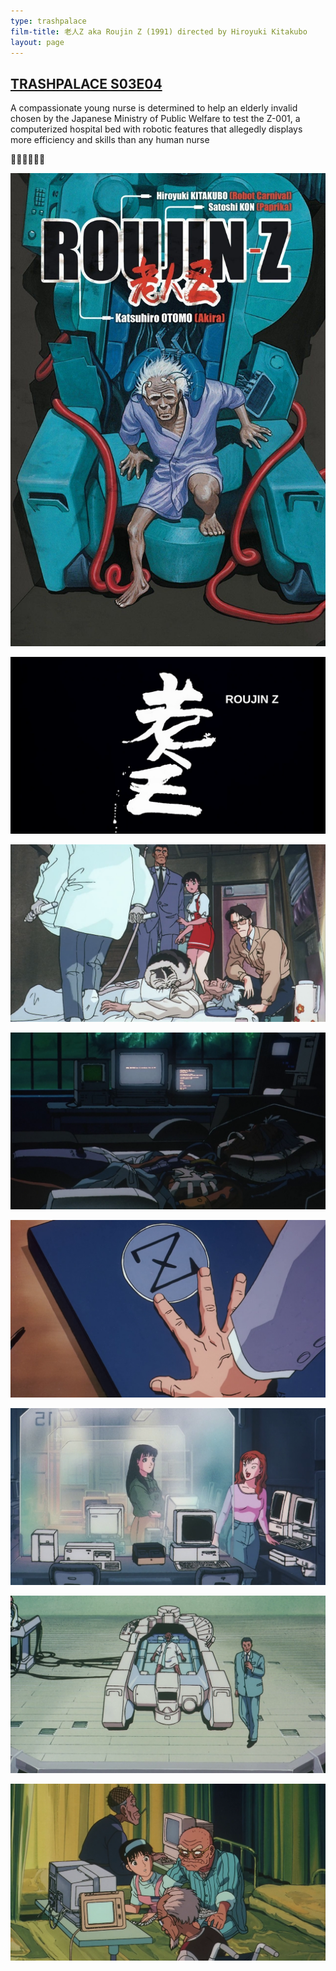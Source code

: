 ```yaml
---
type: trashpalace
film-title: 老人Z aka Roujin Z (1991) directed by Hiroyuki Kitakubo
layout: page
---
```


## [TRASHPALACE S03E04]({{page.url}})

A compassionate young nurse is determined to help an elderly invalid chosen by the Japanese Ministry of Public Welfare to test the Z-001, a computerized hospital bed with robotic features that allegedly displays more efficiency and skills than any human nurse

🤖👴🤖👴🤖👴

![Roujin](/images/trashpalace/S03/Roujin_Z.jpg)

![Roujin](/images/trashpalace/S03/roujin_z_00.png)

![Roujin](/images/trashpalace/S03/roujin_z_0oa.png)

![Roujin](/images/trashpalace/S03/roujin_z_01a.png)

![Roujin](/images/trashpalace/S03/roujin_z_01b.png)

![Roujin](/images/trashpalace/S03/roujin_z_01c.png)

![Roujin](/images/trashpalace/S03/roujin_z_02.png)

![Roujin](/images/trashpalace/S03/roujin_z_03.png)


